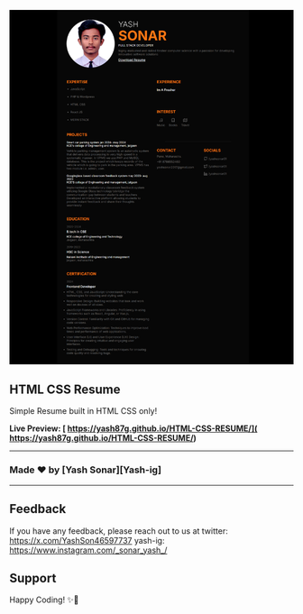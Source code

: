 ![banner](./banner.png)

## HTML CSS Resume

Simple Resume built in HTML CSS only!

**Live Preview: [ https://yash87g.github.io/HTML-CSS-RESUME/]( https://yash87g.github.io/HTML-CSS-RESUME/)**

---

### Made ❤️ by [Yash Sonar][Yash-ig]


---



## Feedback

If you have any feedback, please reach out to us at 
twitter: https://x.com/YashSon46597737
yash-ig: https://www.instagram.com/_sonar_yash_/

## Support
Happy Coding! ✨🚀


